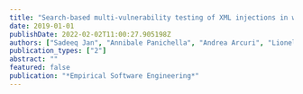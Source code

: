 ```yaml
---
title: "Search-based multi-vulnerability testing of XML injections in web applications"
date: 2019-01-01
publishDate: 2022-02-02T11:00:27.905198Z
authors: ["Sadeeq Jan", "Annibale Panichella", "Andrea Arcuri", "Lionel Briand"]
publication_types: ["2"]
abstract: ""
featured: false
publication: "*Empirical Software Engineering*"
---
```


